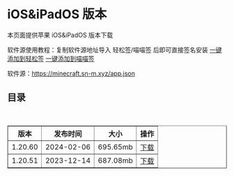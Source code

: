# iOS&iPadOS 版本
本页面提供苹果 iOS&iPadOS 版本下载

软件源使用教程：复制软件源地址导入 轻松签/喵喵签 后即可直接签名安装 [一键添加到轻松签](esign://addsource?url=https://minecraft.sn-m.xyz/app.json) [一键添加到喵喵签](mmsign://addsource?url=https://minecraft.sn-m.xyz/app.json)

软件源：https://minecraft.sn-m.xyz/app.json

## 目录
<table border="1" width="100%">
  <thead>
    <tr>
      <th>版本</th>
      <th>发布时间</th>
      <th>大小</th>
      <th>操作</th>
    </tr>
  </thead>
  <tbody>
    <tr>
      <td>1.20.60</td>
      <td>2024-02-06</td>
      <td>695.65mb</td>
      <td><a href="https://minecraft.sn-m.xyz/bedrock/iOS&iPadOS/1.20.60.html">下载</a></td>
    </tr>
    <tr>
      <td>1.20.51</td>
      <td>2023-12-14</td>
      <td>687.08mb</td>
      <td><a href="https://minecraft.sn-m.xyz/bedrock/iOS&iPadOS/1.20.51.html">下载</a></td>
    </tr>
  </tbody>
</table>
